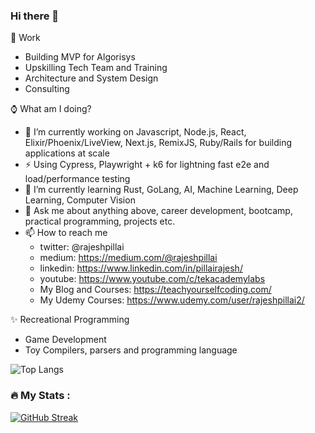 ### Hi there 👋

<!--
**rajeshpillai/rajeshpillai** is a ✨ _special_ ✨ repository because its `README.md` (this file) appears on your GitHub profile.

Here are some ideas to get you started:

- 🔭 I’m currently working on Javascript, React, Elixir, Phoenix, Ruby/Rails, Next.js, Remix
- 🌱 I’m currently learning Rust, GoLang
- 👯 I’m looking to collaborate on ...
- 🤔 I’m looking for help with ...
- 💬 Ask me about ...
- 📫 How to reach me: ...
- 😄 Pronouns: ...
- ⚡ Fun fact: ...
-->

🏢 Work
- Building MVP for Algorisys
- Upskilling Tech Team and Training
- Architecture and System Design
- Consulting  

⌚️ What am I doing?
- 🔭 I’m currently working on Javascript, Node.js, React, Elixir/Phoenix/LiveView, Next.js, RemixJS, Ruby/Rails for building applications at scale
- ⚡ Using Cypress, Playwright + k6 for lightning fast e2e and load/performance testing
- 🌱 I’m currently learning Rust, GoLang, AI, Machine Learning, Deep Learning, Computer Vision
- 💬 Ask me about anything above, career development, bootcamp, practical programming, projects etc.
- 📫 How to reach me
  - twitter:  @rajeshpillai
  - medium:   https://medium.com/@rajeshpillai
  - linkedin: https://www.linkedin.com/in/pillairajesh/
  - youtube:  https://www.youtube.com/c/tekacademylabs
  - My Blog and Courses:  https://teachyourselfcoding.com/
  - My Udemy Courses: https://www.udemy.com/user/rajeshpillai2/
 
✨ Recreational Programming
- Game Development
- Toy Compilers, parsers and programming language


![Top Langs](https://github-readme-stats.vercel.app/api/top-langs/?username=rajeshpillai&layout=compact)


### :fire: My Stats :
[![GitHub Streak](https://streak-stats.demolab.com?user=rajeshpillai)](https://git.io/streak-stats)

